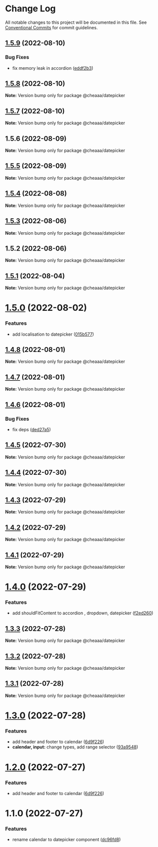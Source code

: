 # Change Log

All notable changes to this project will be documented in this file.
See [Conventional Commits](https://conventionalcommits.org) for commit guidelines.

## [1.5.9](https://github.com/SergeyBondar93/liba/compare/@cheaaa/datepicker@1.5.8...@cheaaa/datepicker@1.5.9) (2022-08-10)


### Bug Fixes

* fix memory leak in accordion ([eddf2b3](https://github.com/SergeyBondar93/liba/commit/eddf2b3c64afe38e5a3e5c769656750af8ffda9d))





## [1.5.8](https://github.com/SergeyBondar93/liba/compare/@cheaaa/datepicker@1.5.7...@cheaaa/datepicker@1.5.8) (2022-08-10)

**Note:** Version bump only for package @cheaaa/datepicker





## [1.5.7](https://github.com/SergeyBondar93/liba/compare/@cheaaa/datepicker@1.5.6...@cheaaa/datepicker@1.5.7) (2022-08-10)

**Note:** Version bump only for package @cheaaa/datepicker





## 1.5.6 (2022-08-09)

**Note:** Version bump only for package @cheaaa/datepicker





## [1.5.5](https://github.com/SergeyBondar93/liba/compare/@cheaaa/datepicker@1.5.4...@cheaaa/datepicker@1.5.5) (2022-08-09)

**Note:** Version bump only for package @cheaaa/datepicker





## [1.5.4](https://github.com/SergeyBondar93/liba/compare/@cheaaa/datepicker@1.5.3...@cheaaa/datepicker@1.5.4) (2022-08-08)

**Note:** Version bump only for package @cheaaa/datepicker





## [1.5.3](https://github.com/SergeyBondar93/liba/compare/@cheaaa/datepicker@1.5.2...@cheaaa/datepicker@1.5.3) (2022-08-06)

**Note:** Version bump only for package @cheaaa/datepicker





## 1.5.2 (2022-08-06)

**Note:** Version bump only for package @cheaaa/datepicker





## [1.5.1](https://github.com/SergeyBondar93/liba/compare/@cheaaa/datepicker@1.5.0...@cheaaa/datepicker@1.5.1) (2022-08-04)

**Note:** Version bump only for package @cheaaa/datepicker





# [1.5.0](https://github.com/SergeyBondar93/liba/compare/@cheaaa/datepicker@1.4.8...@cheaaa/datepicker@1.5.0) (2022-08-02)


### Features

* add localisation to datepicker ([015b577](https://github.com/SergeyBondar93/liba/commit/015b5777dcc142a984adf718d6eab4e80db42790))





## [1.4.8](https://github.com/SergeyBondar93/liba/compare/@cheaaa/datepicker@1.4.7...@cheaaa/datepicker@1.4.8) (2022-08-01)

**Note:** Version bump only for package @cheaaa/datepicker





## [1.4.7](https://github.com/SergeyBondar93/liba/compare/@cheaaa/datepicker@1.4.6...@cheaaa/datepicker@1.4.7) (2022-08-01)

**Note:** Version bump only for package @cheaaa/datepicker





## [1.4.6](https://github.com/SergeyBondar93/liba/compare/@cheaaa/datepicker@1.4.5...@cheaaa/datepicker@1.4.6) (2022-08-01)


### Bug Fixes

* fix deps ([ded27a5](https://github.com/SergeyBondar93/liba/commit/ded27a556de0de4e6c559a9e732ed4553bcfb1af))





## [1.4.5](https://github.com/SergeyBondar93/liba/compare/@cheaaa/datepicker@1.4.4...@cheaaa/datepicker@1.4.5) (2022-07-30)

**Note:** Version bump only for package @cheaaa/datepicker





## [1.4.4](https://github.com/SergeyBondar93/liba/compare/@cheaaa/datepicker@1.4.3...@cheaaa/datepicker@1.4.4) (2022-07-30)

**Note:** Version bump only for package @cheaaa/datepicker





## [1.4.3](https://github.com/SergeyBondar93/liba/compare/@cheaaa/datepicker@1.4.2...@cheaaa/datepicker@1.4.3) (2022-07-29)

**Note:** Version bump only for package @cheaaa/datepicker





## [1.4.2](https://github.com/SergeyBondar93/liba/compare/@cheaaa/datepicker@1.4.1...@cheaaa/datepicker@1.4.2) (2022-07-29)

**Note:** Version bump only for package @cheaaa/datepicker





## [1.4.1](https://github.com/SergeyBondar93/liba/compare/@cheaaa/datepicker@1.4.0...@cheaaa/datepicker@1.4.1) (2022-07-29)

**Note:** Version bump only for package @cheaaa/datepicker





# [1.4.0](https://github.com/SergeyBondar93/liba/compare/@cheaaa/datepicker@1.3.3...@cheaaa/datepicker@1.4.0) (2022-07-29)


### Features

* add shouldFitContent to accordion , dropdown, datepicker ([f2ed260](https://github.com/SergeyBondar93/liba/commit/f2ed260cf8b4130519b899ccc579bdea2f95325a))





## [1.3.3](https://github.com/SergeyBondar93/liba/compare/@cheaaa/datepicker@1.3.2...@cheaaa/datepicker@1.3.3) (2022-07-28)

**Note:** Version bump only for package @cheaaa/datepicker





## [1.3.2](https://github.com/SergeyBondar93/liba/compare/@cheaaa/datepicker@1.3.1...@cheaaa/datepicker@1.3.2) (2022-07-28)

**Note:** Version bump only for package @cheaaa/datepicker





## [1.3.1](https://github.com/SergeyBondar93/liba/compare/@cheaaa/datepicker@1.3.0...@cheaaa/datepicker@1.3.1) (2022-07-28)

**Note:** Version bump only for package @cheaaa/datepicker





# [1.3.0](https://github.com/SergeyBondar93/liba/compare/@cheaaa/datepicker@1.2.0...@cheaaa/datepicker@1.3.0) (2022-07-28)


### Features

* add header and footer to calendar ([6d9f226](https://github.com/SergeyBondar93/liba/commit/6d9f2268fb0bb4feaf90b6390023e7219d386961))
* **calendar, input:** change types, add range selector ([93a9548](https://github.com/SergeyBondar93/liba/commit/93a9548368acbdc58f637f63fb513acacb8d9141))





# [1.2.0](https://github.com/SergeyBondar93/liba/compare/@cheaaa/datepicker@1.1.0...@cheaaa/datepicker@1.2.0) (2022-07-27)


### Features

* add header and footer to calendar ([6d9f226](https://github.com/SergeyBondar93/liba/commit/6d9f2268fb0bb4feaf90b6390023e7219d386961))





# 1.1.0 (2022-07-27)


### Features

* rename calendar to datepicker component ([dc96fd8](https://github.com/SergeyBondar93/liba/commit/dc96fd82cc5a96960db0a350f3cc98e2d1d39d9c))
